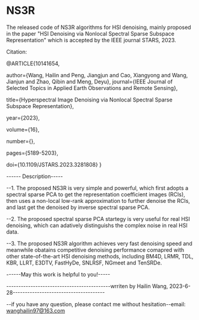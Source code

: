 # NS3R
The released code of NS3R algorithms for HSI denoising, mainly proposed in the paper "HSI Denoising via Nonlocal Spectral Sparse Subspace Representation" which is accepted by the IEEE journal STARS, 2023.

Citation: 

@ARTICLE{10141654,

  author={Wang, Hailin and Peng, Jiangjun and Cao, Xiangyong and Wang, Jianjun and Zhao, Qibin and Meng, Deyu},
  journal={IEEE Journal of Selected Topics in Applied Earth Observations and Remote Sensing}, 
  
  title={Hyperspectral Image Denoising via Nonlocal Spectral Sparse Subspace Representation}, 
  
  year={2023},
  
  volume={16},
  
  number={},
  
  pages={5189-5203},
  
  doi={10.1109/JSTARS.2023.3281808}
  }


------ Description-----

--1. The proposed NS3R is very simple and powerful, which first adopts a spectral sparse PCA to get the representation coefficient images (RCIs), then uses a non-local low-rank approximation to further denoise the RCIs, and last get the denoised by inverse spectral sparse PCA.

--2. The proposed spectral sparse PCA startegy is very useful for real HSI denoising, which can adatively distinguishs the complex noise in real HSI data.

--3. The proposed NS3R algorithm achieves very fast denoising speed and meanwhile obatains competitive denoising performance comapred with other state-of-the-art HSI denoising methods, including BM4D, LRMR, TDL, KBR, LLRT, E3DTV, FastHyDe, SNLRSF, NGmeet and TenSRDe. 

------May this work is helpful to you!-----

-------------------------------------------wrriten by Hailin Wang, 2023-6-28--------------------------------------

--if you have any question, please contact me without hesitation--email: wanghailin97@163.com




